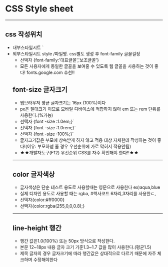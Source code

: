 # CSS Style sheet
-----
## css 작성위치
* 내부스타일시트 <head><style>여기작성</style></head>`
* 외부스타일시트 style /파일명. css별도 생성 후 
    <link rel="stylesheet" href="./styles/파일명.css>`
    ----------
## font-family 글꼴걸정
* 선택자 {font-family:'대표글꼴','보조글꼴'}
* 모든 사용자에게 동일한 글꼴을 보여줄 수 있도록 웹 글꼴을 사용하는 것이 좋다! 
  fonts.google.com 추천!!
## font-size 글자크기
* 웹브라우저 평균 글자크기는 16px (100%)이다
* px은 절대크기 이므로 모바일 디바이스에 적합하지 않아 em 또는 rem 단위를 사용한다.(%가능)
* 선택자 {font -size :1.0em;}`
* 선택자 {font -size :1.0rem;}`
* 선택자 {font -size :100%;}`
* 글자크기값은 부모에 상속받게 하지 않고 적용 대상 자체한테 작성하는 것이 좋다!(이유: 부모하넽 줄 경우 우선순위에 가로 막혀서 적용안됨)
* ★★개발자도구(F12) 우선순위 CSS를 자주 확인해야 한다!!★★
-----
## color 글자색상
* 글자색상은 단순 테스트 용도로 사용할때는 영문으로 사용한다 ex)aqua,blue
* 실제 디자인 용도로 사용할 때는 rgba, #헥사코드 6자리,3자리를 사용한ㄷ,
* 선택자{color:#ff0000}
* 선택자{color:rgba(255,0,0,0.8);}
-----
## line-height 행간
* 행간 값은1.0(100%) 또는 50px 방식으로 작성한다.
* 본문 12~18px 내용 글자 크기 기준1.3~1.7 값을 많이 사용한다.(평균1.5)
* 제목 글자의 경우 글자크기에 따라 행간값은 상대적으로 다르기 때문에 자주 체크하며 수정해야한다